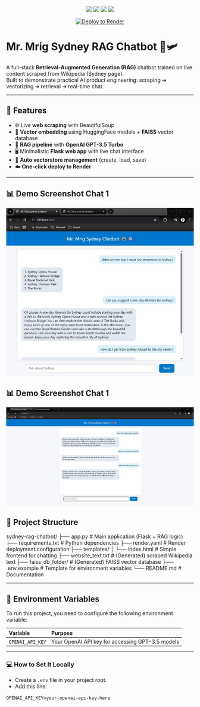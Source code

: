 <p align="center">
  <img src="https://img.shields.io/badge/Powered%20By-LangChain-blue" />
  <img src="https://img.shields.io/badge/Vectorstore-FAISS-green" />
  <img src="https://img.shields.io/badge/Language-Python-yellow" />
  <img src="https://img.shields.io/badge/Model-OpenAI%20GPT--3.5-orange" />
</p>

<p align="center">
  <a href="https://render.com/deploy">
    <img src="https://render.com/images/deploy-to-render-button.svg" alt="Deploy to Render">
  </a>
</p>

# Mr. Mrig Sydney RAG Chatbot 🐨🛩️

A full-stack **Retrieval-Augmented Generation (RAG)** chatbot trained on live content scraped from Wikipedia (Sydney page).  
Built to demonstrate practical AI product engineering: scraping ➔ vectorizing ➔ retrieval ➔ real-time chat.

---

## 🚀 Features

- 🌐 Live **web scraping** with BeautifulSoup
- 🧠 **Vector embedding** using HuggingFace models + **FAISS** vector database
- 🤖 **RAG pipeline** with **OpenAI GPT-3.5 Turbo**
- 🖥️ Minimalistic **Flask web app** with live chat interface
- 🔄 **Auto vectorstore management** (create, load, save)
- ☁️ **One-click deploy to Render**

---

## 📊 Demo Screenshot Chat 1
![Chat 1](demo/Sydney_Chatbot_1.jpg)

## 📊 Demo Screenshot Chat 1
![Chat 2](demo/Sydney_Chatbot_2.jpg)

## 📂 Project Structure

sydney-rag-chatbot/ ├── app.py # Main application (Flask + RAG logic) ├── requirements.txt # Python dependencies ├── render.yaml # Render deployment configuration ├── templates/ │ └── index.html # Simple frontend for chatting ├── website_text.txt # (Generated) scraped Wikipedia text ├── faiss_db_folder/ # (Generated) FAISS vector database ├── .env.example # Template for environment variables └── README.md # Documentation


---

## 🔑 Environment Variables

To run this project, you need to configure the following environment variable:

| Variable         | Purpose                                          |
|:-----------------|:-------------------------------------------------|
| `OPENAI_API_KEY` | Your OpenAI API key for accessing GPT-3.5 models |

---

### 💻 How to Set It Locally

- Create a `.env` file in your project root.
- Add this line:

```plaintext
OPENAI_API_KEY=your-openai-api-key-here
